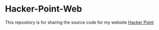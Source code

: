 # Hacker-Point-Web
This repository is for sharing the source code for my website [Hacker Point](https://hacker-point.com)
